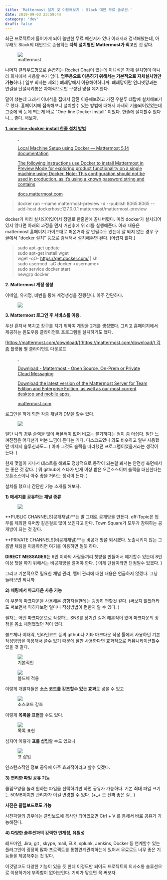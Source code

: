 ```yaml
---
title: 'Mattermost 설치 및 이용해보기 - Slack 대안 무료 솔루션.'
date: 2019-09-03 23:59:44
category: 'dev'
draft: false
---
```


최근 프로젝트에 들어가게 되어 쓸만한 무료 메신저가 있나 이래저래 검색해봤는데, 아무래도 Slack의 대안으로 손꼽히는 **자체 설치형인 Mattermost가 최고**인 것 같다.

<figure class="imageblock alignCenter" data-origin-width="91" data-origin-height="97"><span data-url="https://blog.kakaocdn.net/dn/di42mr/btqx1fc2Fip/Ha3DfURe6n5mgEcEzSeFm1/img.png" data-lightbox="lightbox" data-alt="mattermost"><img src="https://blog.kakaocdn.net/dn/di42mr/btqx1fc2Fip/Ha3DfURe6n5mgEcEzSeFm1/img.png" srcset="https://img1.daumcdn.net/thumb/R1280x0/?scode=mtistory2&amp;fname=https%3A%2F%2Fblog.kakaocdn.net%2Fdn%2Fdi42mr%2Fbtqx1fc2Fip%2FHa3DfURe6n5mgEcEzSeFm1%2Fimg.png" data-origin-width="91" data-origin-height="97"></span><figcaption>mattermost</figcaption></figure>

나머지 클라우드형으로 손꼽히는 Rocket Chat이 있는데 이녀석은 자체 설치형이 아니라 회사에서 사용할 수가 없다. **업무용으로 이용하기 위해서는 기본적으로 자체설치형만 가능**하다.( 일부 회사는 제외 ) 폐쇄망에서 이용해야하니까. 폐쇄망이란 인터넷망과는 연결을 단절시켜놓은 자체적으로만 구성된 망을 얘기한다. 

말이 샜는데 그래서 이녀석을 집에서 잠깐 이용해보려고 가진 우분투 데탑에 설치해보기로 했다. 홈페이지에 접속해보니 설치할수 있는 방법에 대해서 자세히 기술되어있었는데 그중에 딱 눈에 띄는게 바로 "One-line Docker install" 이었다. 한줄에 설치할수 있다니... 좋다. 해보자.

**[1\. one-line-docker-install 한줄 설치 방법](https://docs.mattermost.com/install/docker-local-machine.html#one-line-docker-install)**

<figure id="og_1567352505859" contenteditable="false" data-ke-type="opengraph"><a href="https://docs.mattermost.com/install/docker-local-machine.html#one-line-docker-install" target="_blank" rel="noopener" data-original-url="https://docs.mattermost.com/install/docker-local-machine.html#one-line-docker-install"><div class="og-image" style="background-image: url();">&nbsp;</div><div class="og-text"><p class="og-title">Local Machine Setup using Docker — Mattermost 5.14 documentation</p><p class="og-desc">The following instructions use Docker to install Mattermost in Preview Mode for exploring product functionality on a single machine using Docker. Note: This configuration should not be used in production, as it’s using a known password string and contains</p><p class="og-host">docs.mattermost.com</p></div></a></figure>

> docker run --name mattermost-preview -d --publish 8065:8065 --add-host dockerhost:127.0.0.1 mattermost/mattermost-preview

docker가 미리 설치되어있어서 정말로 한줄만에 끝나버렸다. 미리 docker가 설치되어있지 않다면 아래의 과정을 먼저 거친후에 위 cli를 실행해준다. 아래 내용은 mattermost 홈페이지 가이드대로 퍼온거라 잘 안될수도 있는데 잘 되지 않는 경우 구글에서 "docker 설치" 등으로 검색해서 설치해주면 된다. (어렵지 않다.)

> sudo apt\-get update  
> sudo apt\-get install wget  
> wget \-qO\- https://get.docker.com/ | sh  
> sudo usermod \-aG docker <username\>  
> sudo service docker start  
> newgrp docker

**2\. Mattermost 계정 생성**

이메일, 유저명, 비번을 통해 계정생성을 진행한다. 아주 간단하다.

<figure class="imageblock alignCenter" data-origin-width="463" data-origin-height="763"><span data-url="https://blog.kakaocdn.net/dn/blLLg8/btqxX7yQrX8/gFpBHhUKZCDvzxTRvAmHW1/img.png" data-lightbox="lightbox" data-alt=""><img src="https://blog.kakaocdn.net/dn/blLLg8/btqxX7yQrX8/gFpBHhUKZCDvzxTRvAmHW1/img.png" srcset="https://img1.daumcdn.net/thumb/R1280x0/?scode=mtistory2&amp;fname=https%3A%2F%2Fblog.kakaocdn.net%2Fdn%2FblLLg8%2FbtqxX7yQrX8%2FgFpBHhUKZCDvzxTRvAmHW1%2Fimg.png" data-origin-width="463" data-origin-height="763"></span></figure>

**3\. Mattermost 로그인 후 서비스를 이용.**

우선 혼자서 북치고 장구를 치기 위하여 계정을 2개를 생성했다. 그리고 홈페이지에서 제공하는 윈도우용 클라이언트 프로그램을 설치하기도 했다. 

[https://mattermost.com/download/](https://mattermost.com/download/) 각종 플랫폼 별 클라이언트 다운로드

<figure id="og_1567356946636" contenteditable="false" data-ke-type="opengraph"><a href="https://mattermost.com/download/" target="_blank" rel="noopener" data-original-url="https://mattermost.com/download/"><div class="og-image" style="background-image: url();">&nbsp;</div><div class="og-text"><p class="og-title">Download - Mattermost - Open Source, On-Prem or Private Cloud Messaging</p><p class="og-desc">Download the latest version of the Mattermost Server for Team Edition and Enterprise Edition, as well as our most current desktop and mobile apps.</p><p class="og-host">mattermost.com</p></div></a></figure>

로그인을 하게 되면 각종 채널과 DM을 할수 있다.

<figure class="imageblock alignCenter" data-origin-width="1099" data-origin-height="892"><span data-url="https://blog.kakaocdn.net/dn/cgxlCX/btqxWKRTJHw/Sc2nHNqG1vjrJkJeMSIuPk/img.png" data-lightbox="lightbox" data-alt=""><img src="https://blog.kakaocdn.net/dn/cgxlCX/btqxWKRTJHw/Sc2nHNqG1vjrJkJeMSIuPk/img.png" srcset="https://img1.daumcdn.net/thumb/R1280x0/?scode=mtistory2&amp;fname=https%3A%2F%2Fblog.kakaocdn.net%2Fdn%2FcgxlCX%2FbtqxWKRTJHw%2FSc2nHNqG1vjrJkJeMSIuPk%2Fimg.png" data-origin-width="1099" data-origin-height="892"></span></figure>

일단 나의 경우 슬랙을 많이 써본적이 없어 비교는 불가하다는 점이 좀 아쉽다. 일단 느껴진점은 어디선가 써본 느낌이 든다는 거다. 디스코드였나 와도 비슷하고 일부 사용했던 메세지 솔루션과도... ( 아마 그것도 슬랙을 따라했던 프로그램이었을거라는 생각이 든다. ) 

현재 몇일이 지나서 테스트를 해봐도 정상적으로 동작이 되는걸 봐서는 안전성 측면에서는 좋은 것 같다. ( 뭐 github에 스타가 만개 이상 받은 오픈소스이며 슬랙을 대신한다는 오픈소스이니 아주 좋을 거라는 생각이 든다. )

설치를 했으니 간단한 기능 소개를 해보자. 

**1) 메세지를 공유하는 채널 종류**

<figure class="imageblock alignCenter" data-origin-width="220" data-origin-height="395"><span data-url="https://blog.kakaocdn.net/dn/cb8lMf/btqx0sKpAVT/0fwbZWcPucO2klfKm4svz0/img.png" data-lightbox="lightbox" data-alt=""><img src="https://blog.kakaocdn.net/dn/cb8lMf/btqx0sKpAVT/0fwbZWcPucO2klfKm4svz0/img.png" srcset="https://img1.daumcdn.net/thumb/R1280x0/?scode=mtistory2&amp;fname=https%3A%2F%2Fblog.kakaocdn.net%2Fdn%2Fcb8lMf%2Fbtqx0sKpAVT%2F0fwbZWcPucO2klfKm4svz0%2Fimg.png" data-origin-width="220" data-origin-height="395"></span></figure>

**PUBLIC CHANNELS(공개채널)**는 말 그대로 공개방을 만든다. off-Topic은 업무를 제외한 유머방 같은걸로 많이 쓰인다고 한다. Town Square가 모두가 참여하는 공개방이 되는 것 같다. 

**PRIVATE CHANNELS(비공개채널)**는 비공개 방쯤 되시겠다. 노출시키지 않는 그룹별 채팅을 이용하려면 여기를 이용하면 될듯 하다. 

**DIRECT MESSAGES**는 6인 이하의 사람들끼리 챗방을 만들어서 얘기할수 있는데 8인 이상 챗을 하기 위해서는 비공개방을 열어야 한다. ( 이게 단점이라면 단점일수 있겠다. )

그리고 기본적으로 필요한 채널 관리, 멤버 관리에 대한 내용은 언급하지 않겠다. 그냥 눌러보면 되니까. 

**2) 채팅에서 마크다운 사용 가능**

이 부분이 마크다운을 사용해본 경험자들한테는 굉장히 편할것 같다. (써보지 않았더라도 써보면서 익히다보면 얼마나 작성방법이 편한지 알 수 있다. )

필자는 어떤 마크다운으로 작성하는 SNS를 장기간 걸쳐 해본적이 있어 마크다운의 장점을 몸소 체험했었던 적이 있다. 

볼드체나 이태릭, 인라인코드 등의 github나 기타 마크다운 작성 툴에서 사용하던 기본 작성방법을 이용해서 쓸수 있기 때문에 잘만 사용한다면 효과적으로 커뮤니케이션할수 있을 것 같다. 

<figure class="imageblock alignCenter" data-origin-width="600" data-origin-height="317"><span data-url="https://blog.kakaocdn.net/dn/bN9Oac/btqxXaxGBQc/ENXWKnKlpKlxJJEs6xxRVK/img.png" data-lightbox="lightbox" data-alt="기본적인&amp;nbsp;"><img src="https://blog.kakaocdn.net/dn/bN9Oac/btqxXaxGBQc/ENXWKnKlpKlxJJEs6xxRVK/img.png" srcset="https://img1.daumcdn.net/thumb/R1280x0/?scode=mtistory2&amp;fname=https%3A%2F%2Fblog.kakaocdn.net%2Fdn%2FbN9Oac%2FbtqxXaxGBQc%2FENXWKnKlpKlxJJEs6xxRVK%2Fimg.png" data-origin-width="600" data-origin-height="317"></span><figcaption>기본적인&nbsp;</figcaption></figure>

<figure class="imageblock alignCenter" data-origin-width="372" data-origin-height="32"><span data-url="https://blog.kakaocdn.net/dn/b6wbFD/btqx1fxkTx7/6c3qMMGp6ktOm4xeIxPtsK/img.png" data-lightbox="lightbox" data-alt="볼드체 적용"><img src="https://blog.kakaocdn.net/dn/b6wbFD/btqx1fxkTx7/6c3qMMGp6ktOm4xeIxPtsK/img.png" srcset="https://img1.daumcdn.net/thumb/R1280x0/?scode=mtistory2&amp;fname=https%3A%2F%2Fblog.kakaocdn.net%2Fdn%2Fb6wbFD%2Fbtqx1fxkTx7%2F6c3qMMGp6ktOm4xeIxPtsK%2Fimg.png" data-origin-width="372" data-origin-height="32"></span><figcaption>볼드체 적용</figcaption></figure>

이렇게 개발자들은 **소스 코드를 강조할수 있는 효과**도 넣을 수 있고 

<figure class="imageblock alignCenter" data-origin-width="265" data-origin-height="157"><span data-url="https://blog.kakaocdn.net/dn/RvfGc/btqx1ABeQsy/Me1M1ZaRWBKtMdy0mprwg0/img.png" data-lightbox="lightbox" data-alt="소스코드 강조"><img src="https://blog.kakaocdn.net/dn/RvfGc/btqx1ABeQsy/Me1M1ZaRWBKtMdy0mprwg0/img.png" srcset="https://img1.daumcdn.net/thumb/R1280x0/?scode=mtistory2&amp;fname=https%3A%2F%2Fblog.kakaocdn.net%2Fdn%2FRvfGc%2Fbtqx1ABeQsy%2FMe1M1ZaRWBKtMdy0mprwg0%2Fimg.png" data-origin-width="265" data-origin-height="157"></span><figcaption>소스코드 강조</figcaption></figure>

이렇게 **목록을 표현**할 수도 있다. 

<figure class="imageblock alignCenter" data-origin-width="154" data-origin-height="113"><span data-url="https://blog.kakaocdn.net/dn/WVDKL/btqx1y4uIvX/V4Hp7hF72AEUbY6WHV9Kj1/img.png" data-lightbox="lightbox" data-alt="목록 표현"><img src="https://blog.kakaocdn.net/dn/WVDKL/btqx1y4uIvX/V4Hp7hF72AEUbY6WHV9Kj1/img.png" srcset="https://img1.daumcdn.net/thumb/R1280x0/?scode=mtistory2&amp;fname=https%3A%2F%2Fblog.kakaocdn.net%2Fdn%2FWVDKL%2Fbtqx1y4uIvX%2FV4Hp7hF72AEUbY6WHV9Kj1%2Fimg.png" data-origin-width="154" data-origin-height="113"></span><figcaption>목록 표현</figcaption></figure>

심지어 이렇게 **표를 삽입**할 수도 있으니 

<figure class="imageblock alignCenter" data-origin-width="403" data-origin-height="155"><span data-url="https://blog.kakaocdn.net/dn/w4L23/btqx1fc2aVR/lfndQRNgvR999kofmm7ps1/img.png" data-lightbox="lightbox" data-alt="표 삽입"><img src="https://blog.kakaocdn.net/dn/w4L23/btqx1fc2aVR/lfndQRNgvR999kofmm7ps1/img.png" srcset="https://img1.daumcdn.net/thumb/R1280x0/?scode=mtistory2&amp;fname=https%3A%2F%2Fblog.kakaocdn.net%2Fdn%2Fw4L23%2Fbtqx1fc2aVR%2FlfndQRNgvR999kofmm7ps1%2Fimg.png" data-origin-width="403" data-origin-height="155"></span><figcaption>표 삽입</figcaption></figure>

인스턴스적인 정보 공유에 아주 효과적이라고 할수 있겠다. 

**3) 편리한 파일 공유 기능**

클립모양을 눌러 원하는 파일을 선택하기만 하면 공유가 가능하다. 기본 최대 파일 크기는 50MB이지만 관리자가 이걸 변경할 수 있다. (+\_+ 오 진짜 좋은 걸...) 

**사진은 클립보드로도 가능**

사진파일의 경우에는 클립보드에 복사만 되어있으면 Ctrl + V 를 통해서 바로 공유가 가능해진다. 

**4) 다양한 솔루션과의 강력한 연계성, 유틸성**

레드마인, Jira, git , skype, mail, ELK, splunk, Jenkins, Docker 등 연계할수 있는 플러그인이 굉장히 많아 프로젝트를 통합연계관리하는데 있어서 무료로도 너무 좋은 기능들을 제공해주는 것 같다. 

이것말고도 다양한 기능이 있을 듯 한데 이정도만 되어도 프로젝트의 의사소통 솔루션으로 이용하기에 부족함이 없어보인다. 기회가 닿으면 꼭 써보자.
